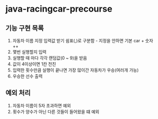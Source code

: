 # java-racingcar-precourse

## 기능 구현 목록 
1. 자동차 이름 지정 입력값 받기 쉼표(,)로 구분함 - 지정을 안하면 기본 car + 숫자++
2. 몇번 실행할지 입력 
3. 실행할 때 마다 각각 랜덤값(0 ~ 9)을 받음
4. 값이 4이상이면 1칸 전진 
5. 입력한 횟수만큼 실행이 끝나면 가장 많이간 자동차가 우승(여러개 가능)
6. 우승한 선수 출력

## 예외 처리
1. 자동차 이름이 5자 초과하면 예외
2. 횟수가 양수가 아닌 다른 것들이 들어왔을 떄 예외
